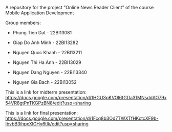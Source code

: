 A repository for the project "Online News Reader Client" of the course Mobile Application Development

Group members:

* Phung Tien Dat - 22BI13081 
* Giap Do Anh Minh - 22BI13282 

* Nguyen Quoc Khanh - 22BI13211 

* Nguyen Thi Ha Anh - 22BI13029 

* Nguyen Dang Nguyen - 22BI13340 

* Nguyen Gia Bach - 22BI13052 

This is a link for midterm presentation: https://docs.google.com/presentation/d/1HGU3pKVOl6fGDa31MNsddAO79x54VR8gtPnTKGPzBN8/edit?usp=sharing

This is a link for final presentation: 
https://docs.google.com/presentation/d/1Fcq8b3Od7TWXTfHKctcXF9b-IbvbB3ihpxXlGHy6tlk/edit?usp=sharing

